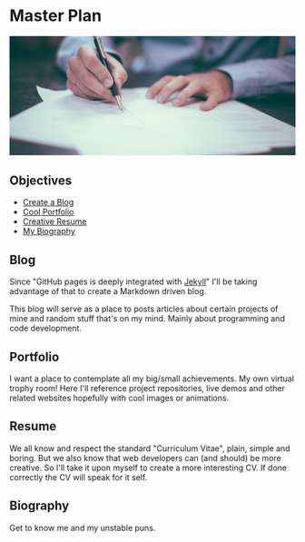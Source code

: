 # Master Plan

![Master Plan](img/master-plan.jpg)

## Objectives

- [Create a Blog](#blog)
- [Cool Portfolio](#portfolio)
- [Creative Resume](#resume)
- [My Biography](#biography)

## Blog

Since "GitHub pages is deeply integrated with [Jekyll][Jekyll]" I'll be taking advantage of that to create a Markdown driven blog.

This blog will serve as a place to posts articles about certain projects of mine and random stuff that's on my mind. Mainly about programming and code development.

[Jekyll]: https://jekyllrb.com/ "Jekyll"


## Portfolio

I want a place to contemplate all my big/small achievements. My own virtual trophy room! Here I'll reference project repositories, live demos and other related websites hopefully with cool images or animations.

## Resume

We all know and respect the standard "Curriculum Vitae", plain, simple and boring. But we also know that web developers can (and should) be more creative. So I'll take it upon myself to create a more interesting CV. If done correctly the CV will speak for it self.

## Biography

Get to know me and my unstable puns.
